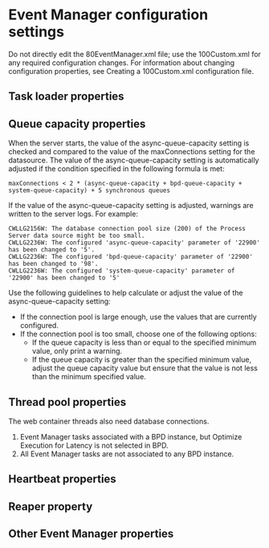 # Event Manager configuration settings

Do not directly edit the 80EventManager.xml file;
use the 100Custom.xml for any required configuration
changes. For information about changing configuration properties,
see Creating a 100Custom.xml configuration file.

## Task loader properties

## Queue capacity properties

When the server starts, the value of the async-queue-capacity setting is checked
and compared to the value of the maxConnections setting for the datasource. The
value of the async-queue-capacity setting is automatically adjusted if the
condition specified in the following formula is met:

```
maxConnections < 2 * (async-queue-capacity + bpd-queue-capacity + system-queue-capacity) + 5 synchronous queues
```

If the value of the async-queue-capacity setting is adjusted, warnings are
written to the server logs. For example:

```
CWLLG2156W: The database connection pool size (200) of the Process Server data source might be too small.
CWLLG2236W: The configured 'async-queue-capacity' parameter of '22900' has been changed to '5'.
CWLLG2236W: The configured 'bpd-queue-capacity' parameter of '22900' has been changed to '98'.
CWLLG2236W: The configured 'system-queue-capacity' parameter of '22900' has been changed to '5'
```

Use the following guidelines to help calculate or adjust the value of the
async-queue-capacity setting:

- If the connection pool is large enough, use the values that are currently configured.
- If the connection pool is too small, choose one of the following options:
    - If the queue capacity is less than or equal to the specified minimum value, only print a
warning.
    - If the queue capacity is greater than the specified minimum value, adjust the queue capacity
value but ensure that the value is not less than the minimum specified value.

## Thread pool properties

The web container threads also need database connections.

1. Event Manager tasks associated with a BPD instance, but Optimize Execution for
Latency is not selected in BPD.
2. All Event Manager tasks are not associated to any BPD instance.

## Heartbeat properties

## Reaper property

## Other Event Manager properties